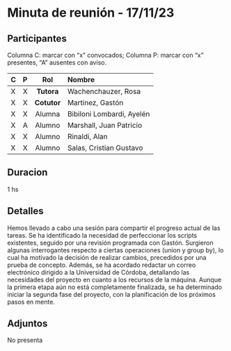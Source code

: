 # Minuta de reunión - 17/11/23

## Participantes

Columna C: marcar con “x” convocados; Columna P: marcar con “x” presentes, “A” ausentes con aviso.

| C   | P   |     Rol     | Nombre                    |
| :-- | :-- | :---------: | :------------------------ |
| X   | X   | **Tutora**  | Wachenchauzer, Rosa       |
| X   | X   | **Cotutor** | Martinez, Gastón          |
| X   | X   |   Alumna    | Bibiloni Lombardi, Ayelén |
| X   | A   |   Alumno    | Marshall, Juan Patricio   |
| X   | X   |   Alumno    | Rinaldi, Alan             |
| X   | X   |   Alumno    | Salas, Cristian Gustavo   |

## Duracion

1 hs

## Detalles

Hemos llevado a cabo una sesión para compartir el progreso actual de las tareas. Se ha identificado la necesidad de perfeccionar los scripts existentes, seguido por una revisión programada con Gastón. Surgieron algunas interrogantes respecto a ciertas operaciones (union y group by), lo cual ha motivado la decisión de realizar cambios, precedidos por una prueba de concepto.
Además, se ha acordado redactar un correo electrónico dirigido a la Universidad de Córdoba, detallando las necesidades del proyecto en cuanto a los recursos de la máquina. Aunque la primera etapa aún no está completamente finalizada, se ha determinado iniciar la segunda fase del proyecto, con la planificación de los próximos pasos en mente.

## Adjuntos

No presenta
